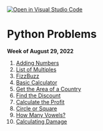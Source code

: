 [![Open in Visual Studio Code](https://classroom.github.com/assets/open-in-vscode-c66648af7eb3fe8bc4f294546bfd86ef473780cde1dea487d3c4ff354943c9ae.svg)](https://classroom.github.com/online_ide?assignment_repo_id=8302769&assignment_repo_type=AssignmentRepo)
# Python Problems

**Week of August 29, 2022**

1. [Adding Numbers](https://edabit.com/challenge/2RtztnzMDdyAj2MD3)
2. [List of Multiples](https://edabit.com/challenge/BuwHwPvt92yw574zB)
3. [FizzBuzz](https://edabit.com/challenge/WXqH9qvvGkmx4dMvp)
4. [Basic Calculator](https://edabit.com/challenge/ZdnwC3PsXPQTdTiKf)
5. [Get the Area of a Country](https://edabit.com/challenge/Cjtm4CpLzHDerQMfX)
6. [Find the Discount](https://edabit.com/challenge/cXnkmRdxqJrwdsP4n)
7. [Calculate the Profit](https://edabit.com/challenge/YfoKQWNeYETb9PYpw)
8. [Circle or Square](https://edabit.com/challenge/4me7LifXBwj5rhL4n)
9. [How Many Vowels?](https://edabit.com/challenge/p88k8yHRPTMPt4bBo)
10. [Calculating Damage](https://edabit.com/challenge/HSHHkdRYXfgfZSqri)
